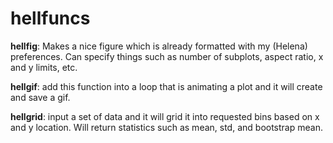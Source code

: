 # hellfuncs

**hellfig**: Makes a nice figure which is already formatted with my (Helena) preferences. Can specify things such as number of subplots, aspect ratio, x and y limits, etc. 

**hellgif**: add this function into a loop that is animating a plot and it will create and save a gif.

**hellgrid**: input a set of data and it will grid it into requested bins based on x and y location. Will return statistics such as mean, std, and bootstrap mean.
